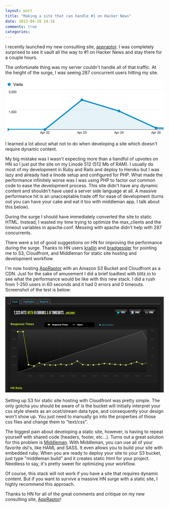 ```yaml
---
layout: post
title: "Making a site that can handle #1 on Hacker News"
date: 2013-04-28 14:16
comments: true
categories: 
---
```


I recently launched my new consulting site, [appraptor](http://www.appraptor.com). I was completely surprised to see it vault all the way to #1 on Hacker News and stay there for a couple hours. 

The unfortunate thing was my server couldn't handle all of that traffic. At the height of the surge, I was seeing 287 concurrent users hitting my site. 

![appraptor](/images/analytics-shot.png "Appraptor Analytics")

I learned a lot about what not to do when developing a site which doesn't require dynamic content.

My big mistake was I wasn't expecting more than a handful of upvotes on HN so I just put the site on my Linode 512 (512 Mb of RAM). I usually do most of my development in Ruby and Rails and deploy to Heroku but I was lazy and already had a linode setup and configured for PHP. What made the performance infinitely worse was I was using PHP to factor out common code to ease the development process. This site didn't have any dynamic content and shouldn't have used a server side language at all. A massive performance hit is an unacceptable trade off for ease of development (turns out you can have your cake and eat it too with middleman app. I talk about this below).

During the surge I should have immediately converted the site to static HTML. Instead, I wasted my time trying to optimize the max_clients and the timeout variables in apache.conf. Messing with apache didn't help with 287 concurrents.

There were a lot of good suggestions on HN for improving the performance during the surge. Thanks to HN users [krallin](https://news.ycombinator.com/user?id=krallin) and [bradgessler](https://news.ycombinator.com/user?id=bradgessler) for pointing me to S3, Cloudfront, and Middleman for static site hosting and development workflow. 

I'm now hosting [AppRaptor](http://www.appraptor) with an Amazon S3 Bucket and Cloudfront as a CDN. Just for the sake of amusement I did a brief loadtest with blitz.io to see what the performance would be like with this new stack. I did a rush from 1-250 users in 60 seconds and it had 0 errors and 0 timeouts. Screenshot of the test is below:

![blitz test](/images/blitz.png "blitz load test")

Setting up S3 for static site hosting with Cloudfront was pretty simple. The only gotcha you should be aware of is the bucket will initially interpret your css style sheets as an ocet/stream data type, and consequently your design won't show up. You just need to manually go into the properties of those css files and change them to "text/css".

The biggest pain about developing a static site, however, is having to repeat yourself with shared code (headers, footer, etc...). Turns out a great solution for this problem is [Middleman](http://middlemanapp.com/). With Middleman, you can use all of your favorite dsl's, like HAML and SASS. It even allows you to build your site with embedded ruby. When you are ready to deploy your site to your S3 bucket, just type "middleman build" and it creates static html for your project. Needless to say, it's pretty sweet for optimizing your workflow.

Of course, this stack will not work if you have a site that requires dynamic content. But if you want to survive a massive HN surge with a static site, I highly recommend this approach.

Thanks to HN for all of the great comments and critique on my new consulting site, [AppRaptor](http://www.appraptor.com)!  

